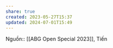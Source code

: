 ```yaml
---
share: true
created: 2023-05-27T15:37
updated: 2024-07-01T15:49
---
```

Nguồn:: [[ABG Open Special 2023]], Tiến

